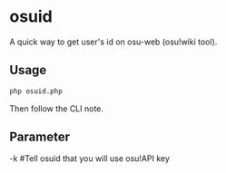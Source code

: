 # osuid

A quick way to get user's id on osu-web (osu!wiki tool).

## Usage

```bash
php osuid.php
```

Then follow the CLI note.

## Parameter

-k #Tell osuid that you will use osu!API key
